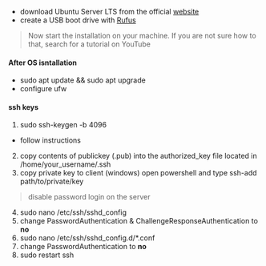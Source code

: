 - download Ubuntu Server LTS from the official [website](https://ubuntu.com/download/server)
- create a USB boot drive with [Rufus](https://rufus.ie)
>Now start the installation on your machine. If you are not sure how to that, search for a tutorial on YouTube
#### After OS isntallation
- sudo apt update && sudo apt upgrade
- configure ufw
#### ssh keys
1. sudo ssh-keygen -b 4096 
- follow instructions
2. copy contents of publickey (.pub) into the authorized_key file located in /home/your_username/.ssh
3. copy private key to client (windows) open powershell and type ssh-add path/to/private/key
> disable password login on the server
4. sudo nano /etc/ssh/sshd_config
5. change PasswordAuthentication & ChallengeResponseAuthentication to **no**
6. sudo nano /etc/ssh/sshd_config.d/*.conf
7. change PasswordAuthentication to **no**
8. sudo restart ssh